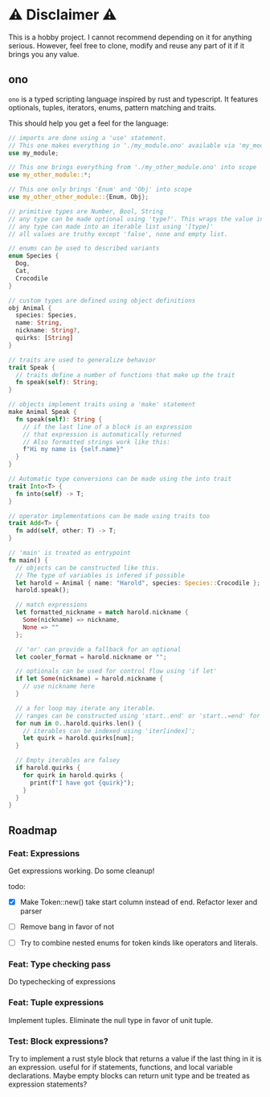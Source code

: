 # ⚠️ Disclaimer ⚠️

This is a hobby project. I cannot recommend depending on it for anything serious.
However, feel free to clone, modify and reuse any part of it if it brings you any value.

## ono

`ono` is a typed scripting language inspired by rust and typescript.
It features optionals, tuples, iterators, enums, pattern matching and traits.

This should help you get a feel for the language:

```rust
// imports are done using a 'use' statement. 
// This one makes everything in './my_module.ono' available via 'my_module::{something}';
use my_module;

// This one brings everything from './my_other_module.ono' into scope
use my_other_module::*;

// This one only brings 'Enum' and 'Obj' into scope
use my_other_other_module::{Enum, Obj};

// primitive types are Number, Bool, String
// any type can be made optional using 'type?'. This wraps the value in 'Some(value)' or 'None'.
// any type can made into an iterable list using '[type]'
// all values are truthy except 'false', none and empty list.

// enums can be used to described variants
enum Species {
  Dog,
  Cat,
  Crocodile
}

// custom types are defined using object definitions
obj Animal {
  species: Species,
  name: String,
  nickname: String?,
  quirks: [String]
}

// traits are used to generalize behavior
trait Speak {
  // traits define a number of functions that make up the trait
  fn speak(self): String;
}

// objects implement traits using a 'make' statement
make Animal Speak {
  fn speak(self): String {
    // if the last line of a block is an expression
    // that expression is automatically returned
    // Also formatted strings work like this:
    f"Hi my name is {self.name}"
  }
}

// Automatic type conversions can be made using the into trait
trait Into<T> {
  fn into(self) -> T;
}

// operator implementations can be made using traits too
trait Add<T> {
  fn add(self, other: T) -> T;
}

// 'main' is treated as entrypoint 
fn main() {
  // objects can be constructed like this.
  // The type of variables is infered if possible
  let harold = Animal { name: "Harold", species: Species::Crocodile };
  harold.speak();

  // match expressions 
  let formatted_nickname = match harold.nickname {
    Some(nickname) => nickname,
    None => ""
  };

  // 'or' can provide a fallback for an optional
  let cooler_format = harold.nickname or "";

  // optionals can be used for control flow using 'if let'
  if let Some(nickname) = harold.nickname {
    // use nickname here
  }

  // a for loop may iterate any iterable. 
  // ranges can be constructed using 'start..end' or 'start..=end' for inclusive end
  for num in 0..harold.quirks.len() {
    // iterables can be indexed using 'iter[index]';
    let quirk = harold.quirks[num];
  }

  // Empty iterables are falsey
  if harold.quirks {
    for quirk in harold.quirks {
      print(f"I have got {quirk}");
    }
  }
}
```

## Roadmap

### Feat: Expressions

Get expressions working. Do some cleanup!

todo: 
-[x] Make Token::new() take start column instead of end. Refactor lexer and parser
-[ ] Remove bang in favor of not
-[ ] Try to combine nested enums for token kinds like operators and literals.


### Feat: Type checking pass

Do typechecking of expressions

### Feat: Tuple expressions

Implement tuples. Eliminate the null type in favor of unit tuple.

### Test: Block expressions?

Try to implement a rust style block that returns a value if the last thing in it is an expression.
useful for if statements, functions, and local variable declarations.
Maybe empty blocks can return unit type and be treated as expression statements?

